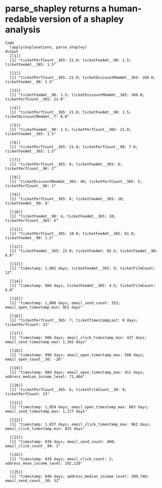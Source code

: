 # parse_shapley returns a human-redable version of a shapley analysis

    Code
      lapply(explanations, parse_shapley)
    Output
      [[1]]
      [1] "ticketPerfCount__365: 21.0; ticketFeeAmt__90: 1.5; ticketFeeAmt__365: 1.5"
      
      [[2]]
      [1] "ticketPerfCount__365: 21.0; ticketDiscountMemAmt__365: 160.0; ticketFeeAmt__90: 1.5"
      
      [[3]]
      [1] "ticketFeeAmt__90: 1.5; ticketDiscountMemAmt__365: 160.0; ticketPerfCount__365: 21.0"
      
      [[4]]
      [1] "ticketPerfCount__365: 21.0; ticketFeeAmt__90: 1.5; ticketDiscountMemAmt__7: 8.0"
      
      [[5]]
      [1] "ticketFeeAmt__90: 1.5; ticketPerfCount__365: 21.0; ticketFeeAmt__365: 1.5"
      
      [[6]]
      [1] "ticketPerfCount__365: 21.0; ticketPerfCount__90: 7.0; ticketFeeAmt__365: 1.5"
      
      [[7]]
      [1] "ticketPerfCount__365: 6; ticketFeeAmt__365: 6; ticketPerfCount__90: 2"
      
      [[8]]
      [1] "ticketDiscountMemAmt__365: 40; ticketPerfCount__365: 5; ticketPerfCount__90: 1"
      
      [[9]]
      [1] "ticketPerfCount__365: 6; ticketFeeAmt__365: 10; ticketFeeAmt__90: 4"
      
      [[10]]
      [1] "ticketFeeAmt__90: 4; ticketFeeAmt__365: 10; ticketPerfCount__365: 6"
      
      [[11]]
      [1] "ticketPerfCount__365: 10.0; ticketFeeAmt__365: 61.0; ticketFeeAmt__90: 1.5"
      
      [[12]]
      [1] "ticketFeeAmt__365: 22.0; ticketFeeAmt: 65.5; ticketFeeAmt__90: 6.0"
      
      [[13]]
      [1] "timestamp: 1,002 days; ticketFeeAmt__365: 9; ticketFilmCount: 12"
      
      [[14]]
      [1] "timestamp: 984 days; ticketFeeAmt__365: 4.5; ticketFilmCount: 6.0"
      
      [[15]]
      [1] "timestamp: 1,000 days; email_send_count: 153; email_open_timestamp_min: 951 days"
      
      [[16]]
      [1] "ticketPerfCount__365: 7; ticketTimestampLast: 0 days; ticketPerfCount: 13"
      
      [[17]]
      [1] "timestamp: 986 days; email_click_timestamp_min: 427 days; email_send_timestamp_max: 1,165 days"
      
      [[18]]
      [1] "timestamp: 998 days; email_open_timestamp_max: 500 days; email_open_count__30: -26"
      
      [[19]]
      [1] "timestamp: 884 days; email_open_timestamp_max: 411 days; address_median_income_level: 71,464"
      
      [[20]]
      [1] "ticketPerfCount__365: 6; ticketFilmCount__30: 8; ticketPerfCount: 13"
      
      [[21]]
      [1] "timestamp: 1,059 days; email_open_timestamp_max: 603 days; email_send_timestamp_max: 1,177 days"
      
      [[22]]
      [1] "timestamp: 1,037 days; email_click_timestamp_max: 962 days; email_click_timestamp_min: 925 days"
      
      [[23]]
      [1] "timestamp: 838 days; email_send_count: 400; email_click_count__90: 1"
      
      [[24]]
      [1] "timestamp: 839 days; email_click_count: 2; address_mean_income_level: 192,126"
      
      [[25]]
      [1] "timestamp: 840 days; address_median_income_level: 109,740; email_send_count__30: 32"
      

